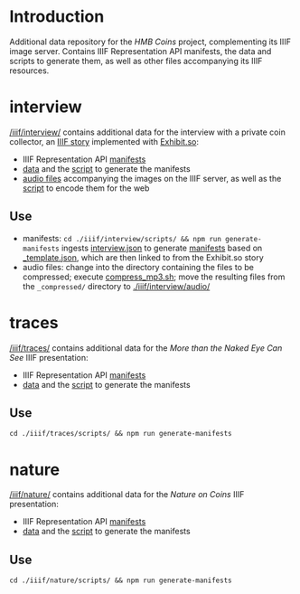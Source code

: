 # Introduction

Additional data repository for the _HMB Coins_ project, complementing its IIIF image server.
Contains IIIF Representation API manifests, the data and scripts to generate them, as well as other files accompanying its IIIF resources.

# interview

[/iiif/interview/](./iiif/interview/) contains additional data for the interview with a private coin collector, an [IIIF story](https://www.exhibit.so/exhibits/xDncYM2Z6nUEn9csl2kV) implemented with [Exhibit.so](https://www.exhibit.so/):

- IIIF Representation API [manifests](./iiif/interview/manifests/)
- [data](./iiif/interview/data/) and the [script](./iiif/interview/scripts/generate-manifests.js) to generate the manifests
- [audio files](./iiif/interview/audio/) accompanying the images on the IIIF server, as well as the [script](./iiif/interview/scripts/compress_mp3.sh) to encode them for the web

## Use

- manifests: `cd ./iiif/interview/scripts/ && npm run generate-manifests` ingests [interview.json](./iiif/interview/data/interview.json) to generate [manifests](./iiif/interview/manifests/) based on [\_template.json](./iiif/interview/manifests/_template.json), which are then linked to from the Exhibit.so story
- audio files: change into the directory containing the files to be compressed; execute [compress_mp3.sh](./iiif/interview/scripts/compress_mp3.sh); move the resulting files from the `_compressed/` directory to [./iiif/interview/audio/](./iiif/interview/audio/)

# traces

[/iiif/traces/](./iiif/traces/) contains additional data for the _More than the Naked Eye Can See_ IIIF presentation:

- IIIF Representation API [manifests](./iiif/traces/manifests/)
- [data](./iiif/traces/data/) and the [script](./iiif/traces/scripts/generate-manifests.js) to generate the manifests

## Use

`cd ./iiif/traces/scripts/ && npm run generate-manifests`

# nature

[/iiif/nature/](./iiif/nature/) contains additional data for the _Nature on Coins_ IIIF presentation:

- IIIF Representation API [manifests](./iiif/nature/manifests/)
- [data](./iiif/nature/data/) and the [script](./iiif/nature/scripts/generate-manifests.js) to generate the manifests

## Use

`cd ./iiif/nature/scripts/ && npm run generate-manifests`
